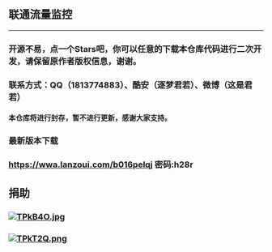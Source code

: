 ## 联通流量监控
****
### 开源不易，点一个Stars吧，你可以任意的下载本仓库代码进行二次开发，请保留原作者版权信息，谢谢。
### 联系方式：QQ（1813774883）、酷安（逐梦君若）、微博（这是君若）
#### 本仓库将进行封存，暂不进行更新，感谢大家支持。
### 最新版本下载
### https://wwa.lanzoui.com/b016pelqj 密码:h28r
## 捐助
### [![TPkB4O.jpg](https://s4.ax1x.com/2021/12/16/TPkB4O.jpg)](https://imgtu.com/i/TPkB4O)
### [![TPkT2Q.png](https://s4.ax1x.com/2021/12/16/TPkT2Q.png)](https://imgtu.com/i/TPkT2Q)